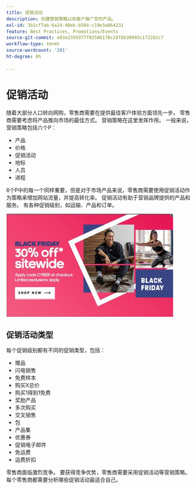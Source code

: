 ```yaml
---
title: 促销活动
description: 创建营销策略以向客户推广您的产品。
exl-id: 3b1cf7ab-6a24-40eb-b504-c19e3a064231
feature: Best Practices, Promotions/Events
source-git-commit: e83e2359377f03506178c28f8b30993c172282c7
workflow-type: tm+mt
source-wordcount: '201'
ht-degree: 0%

---
```


# 促销活动

随着大部分人口转向网购，零售商需要在提供最佳客户体验方面领先一步。 零售商需要考虑将产品推向市场的最佳方式。 营销策略在这里发挥作用。 一般来说，营销策略包括六个P：

- 产品
- 价格
- 促销活动
- 地标
- 人员
- 进程

6个P中的每一个同样重要，但是对于市场产品来说，零售商需要使用促销活动作为策略来增加网站流量，并提高转化率。 促销活动有助于营销品牌提供的产品和服务。 有各种促销级别，如运输、产品和订单。

![促销广告示例](../../assets/playbooks/promotion-example.png)

## 促销活动类型

每个促销级别都有不同的促销类型，包括：

- 赠品
- 闪电销售
- 免费样本
- 购买X总价
- 购买1得到1免费
- 奖励产品
- 多次购买
- 交叉销售
- 包
- 产品集
- 优惠券
- 促销电子邮件
- 免运费
- 运费折扣

零售商面临激烈竞争。 要获得竞争优势，零售商需要采用促销活动等营销策略。 每个零售商都需要分析哪些促销活动最适合自己。
